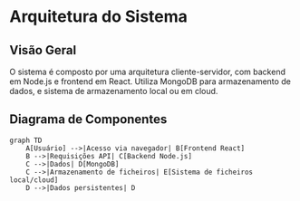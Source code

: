 # Arquitetura do Sistema

## Visão Geral
O sistema é composto por uma arquitetura cliente-servidor, com backend em Node.js e frontend em React. Utiliza MongoDB para armazenamento de dados, e sistema de armazenamento local ou em cloud.

## Diagrama de Componentes
```mermaid
graph TD
    A[Usuário] -->|Acesso via navegador| B[Frontend React]
    B -->|Requisições API| C[Backend Node.js]
    C -->|Dados| D[MongoDB]
    C -->|Armazenamento de ficheiros| E[Sistema de ficheiros local/cloud]
    D -->|Dados persistentes| D


